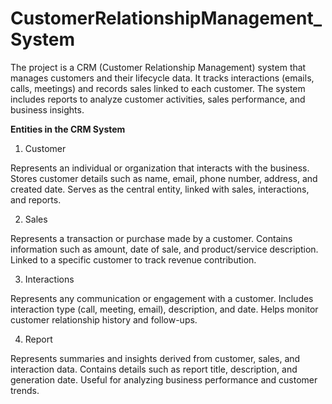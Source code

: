 # CustomerRelationshipManagement_System

The project is a CRM (Customer Relationship Management) system that manages customers and their lifecycle data. It tracks interactions (emails, calls, meetings) and records sales linked to each customer.
The system includes reports to analyze customer activities, sales performance, and business insights.

**Entities in the CRM System**

1. Customer 

Represents an individual or organization that interacts with the business.
Stores customer details such as name, email, phone number, address, and created date.
Serves as the central entity, linked with sales, interactions, and reports.

2. Sales

Represents a transaction or purchase made by a customer.
Contains information such as amount, date of sale, and product/service description.
Linked to a specific customer to track revenue contribution.

3. Interactions

Represents any communication or engagement with a customer.
Includes interaction type (call, meeting, email), description, and date.
Helps monitor customer relationship history and follow-ups.

4. Report

Represents summaries and insights derived from customer, sales, and interaction data.
Contains details such as report title, description, and generation date.
Useful for analyzing business performance and customer trends.
